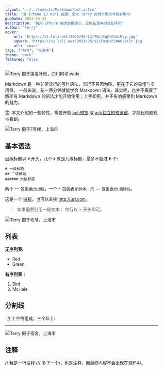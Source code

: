 ```yaml
---
layout: '../../layouts/MarkdownPost.astro'
title: '用 iPhone 13 mini 拍摄：来自 Terry 的城市烟火与精彩瞬间'
pubDate: 2024-06-15
description: '利用 iPhone 强大的摄像头，定格生活中的处处精彩'
author: 'Terry'
cover:
    url: 'https://s2.loli.net/2023/05/12/TNpJIgbHG4eiMsy.jpg'
    square: 'https://s2.loli.net/2023/05/12/TWyDah5NAGceCir.jpg'
    alt: 'cover'
tags: ["特写", "标准库"]
theme: 'dark'
featured: false
---
```


![Terry 摄于莲宝叶则，四川阿坝|wide](https://s2.loli.net/2023/05/12/TNpJIgbHG4eiMsy.jpg)

Markdown 是一种非常流行的写作语法，流行不只因为酷，更在于它的易懂与实用性。
一般来说，花一两分钟就能学会 Markdown 语法。其实呢，也并不需要了解所有 Markdown 的语法才能开始使用；上手即用，并不影响感受到 Markdown 的魅力。

**注**: 本文介绍的一些特性，需要开启 <act:预览> 或 <act:独立的预览窗>，才能比较直观地看到。

![Terry 摄于7号楼，上海市](https://s2.loli.net/2023/05/12/gWSxolbtBECZkLe.jpg)

## 基本语法
层级标题以 `#` 开头，几个 `#` 就是几级标题，最多不超过 6 个:
```
# 一级标题
## 二级标题
###### 六级标题
```

两个 `**` 包裹表示`加粗`，一个 `*` 包裹表示`斜体`，而 `~~` 包裹表示 `删除线`。

这是一个 [链接](http://url.com/)，也可以直接 <http://url.com>。

> 如果需要引用一段文本；
> 每行以 > 开头即可。

![Terry 摄于坎爷，上海市](https://s2.loli.net/2023/05/12/MZcOjQuwrdIpmHv.jpg)

## 列表
**无序列表:**
- Red
- Green

**有序列表：**
1.  Bird
2.  McHale


## 分割线
`-`加上空格组成，三个以上:
- - - - - - -  - 
![Terry 摄于宿舍，上海市](https://s2.loli.net/2023/05/12/6Zu2pLjhBrOsQgA.jpg)

## 注释
// 我是一行注释
/// 多了一个/，也是注释，但最终内容不会出现在源码中。
